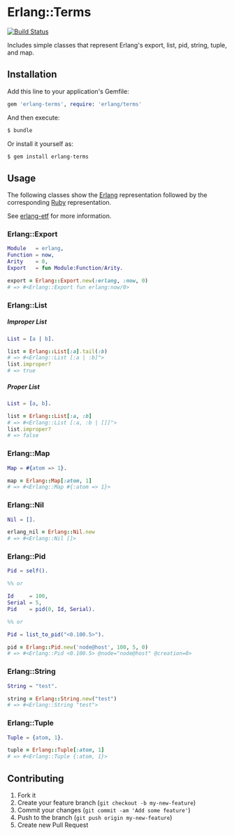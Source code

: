 # Erlang::Terms

[![Build Status](https://travis-ci.org/potatosalad/erlang-terms.png)](https://travis-ci.org/potatosalad/erlang-terms)

Includes simple classes that represent Erlang's export, list, pid, string, tuple, and map.

## Installation

Add this line to your application's Gemfile:

```ruby
gem 'erlang-terms', require: 'erlang/terms'
```

And then execute:

```bash
$ bundle
```

Or install it yourself as:

```bash
$ gem install erlang-terms
```

## Usage

The following classes show the [Erlang](http://www.erlang.org/) representation followed by the corresponding [Ruby](http://www.ruby-lang.org/) representation.

See [erlang-etf](https://github.com/potatosalad/erlang-etf) for more information.

### Erlang::Export

```erlang
Module   = erlang,
Function = now,
Arity    = 0,
Export   = fun Module:Function/Arity.
```

```ruby
export = Erlang::Export.new(:erlang, :now, 0)
# => #<Erlang::Export fun erlang:now/0>
```

### Erlang::List

##### Improper List

```erlang
List = [a | b].
```

```ruby
list = Erlang::List[:a].tail(:b)
# => #<Erlang::List [:a | :b]">
list.improper?
# => true
```

##### Proper List

```erlang
List = [a, b].
```

```ruby
list = Erlang::List[:a, :b]
# => #<Erlang::List [:a, :b | []]">
list.improper?
# => false
```

### Erlang::Map

```erlang
Map = #{atom => 1}.
```

```ruby
map = Erlang::Map[:atom, 1]
# => #<Erlang::Map #{:atom => 1}>
```

### Erlang::Nil

```erlang
Nil = [].
```

```ruby
erlang_nil = Erlang::Nil.new
# => #<Erlang::Nil []>
```

### Erlang::Pid

```erlang
Pid = self().

%% or

Id     = 100,
Serial = 5,
Pid    = pid(0, Id, Serial).

%% or

Pid = list_to_pid("<0.100.5>").
```

```ruby
pid = Erlang::Pid.new('node@host', 100, 5, 0)
# => #<Erlang::Pid <0.100.5> @node="node@host" @creation=0>
```

### Erlang::String

```erlang
String = "test".
```

```ruby
string = Erlang::String.new("test")
# => #<Erlang::String "test">
```

### Erlang::Tuple

```erlang
Tuple = {atom, 1}.
```

```ruby
tuple = Erlang::Tuple[:atom, 1]
# => #<Erlang::Tuple {:atom, 1}>
```

## Contributing

1. Fork it
2. Create your feature branch (`git checkout -b my-new-feature`)
3. Commit your changes (`git commit -am 'Add some feature'`)
4. Push to the branch (`git push origin my-new-feature`)
5. Create new Pull Request

